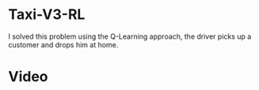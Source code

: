 # Taxi-V3-RL
I solved this problem using the Q-Learning approach, the driver picks up a customer and drops him at home.

# Video
